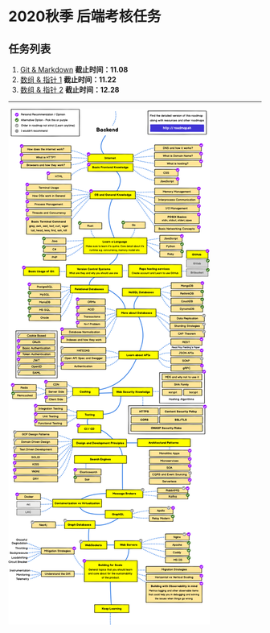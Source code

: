 # 2020秋季 后端考核任务

## 任务列表

1. [Git & Markdown](./task_01/README.md) **截止时间：11.08**
2. [数组 & 指针 1](./task_02/README.md) **截止时间：11.22**
3. [数组 & 指针 2](./task_03/README.md) **截止时间：12.28**

---

![](./backend.png)
